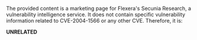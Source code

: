The provided content is a marketing page for Flexera's Secunia Research, a vulnerability intelligence service. It does not contain specific vulnerability information related to CVE-2004-1566 or any other CVE. Therefore, it is:

**UNRELATED**